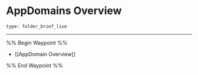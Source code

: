 # AppDomains Overview
 
```ccard
type: folder_brief_live
```
 
---

%% Begin Waypoint %%
- [[AppDomain Overview]]

%% End Waypoint %%